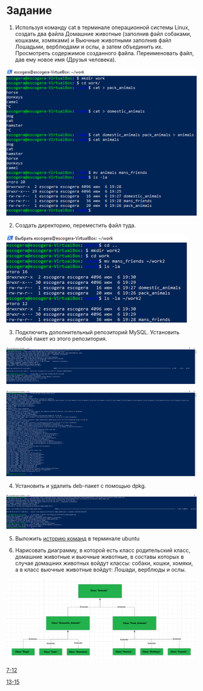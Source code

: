 # Задание
1. Используя команду cat в терминале операционной системы Linux, создать
два файла Домашние животные (заполнив файл собаками, кошками,
хомяками) и Вьючные животными заполнив файл Лошадьми, верблюдами и
ослы, а затем объединить их. Просмотреть содержимое созданного файла.
Переименовать файл, дав ему новое имя (Друзья человека).

![](images/1.png)

2. Создать директорию, переместить файл туда.

![](images/2.png)

3. Подключить дополнительный репозиторий MySQL. Установить любой пакет
из этого репозитория.

![](images/31.png)

![](images/32.png)

4. Установить и удалить deb-пакет с помощью dpkg.

![](images/4.png)

5. Выложить [историю команд](commands.txt) в терминале ubuntu


6. Нарисовать диаграмму, в которой есть класс родительский класс, домашние
животные и вьючные животные, в составы которых в случае домашних
животных войдут классы: собаки, кошки, хомяки, а в класс вьючные животные
войдут: Лошади, верблюды и ослы.

![](images/scheme.png)

[7-12](database.sql)

[13-15](/Program/)


